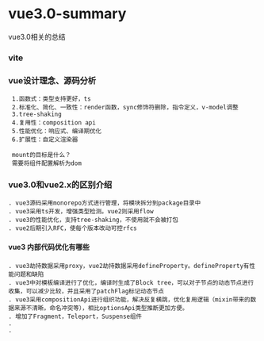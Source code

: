 # vue3.0-summary
vue3.0相关的总结

### vite
### vue设计理念、源码分析
```
 1.函数式：类型支持更好，ts
 2.标准化、简化、一致性：render函数，sync修饰符删除，指令定义，v-model调整
 3.tree-shaking
 4.复用性：composition api
 5.性能优化：响应式、编译期优化
 6.扩展性：自定义渲染器

 mount的目标是什么？
 需要将组件配置解析为dom
```
### vue3.0和vue2.x的区别介绍
```
. vue3源码采用monorepo方式进行管理，将模块拆分到package目录中
. vue3采用ts开发，增强类型检测。vue2则采用flow
. vue3的性能优化，支持tree-shaking，不使用就不会被打包
. vue2后期引入RFC，使每个版本改动可控rfcs
```
#### vue3 内部代码优化有哪些
```
. vue3劫持数据采用proxy，vue2劫持数据采用defineProperty。defineProperty有性能问题和缺陷
. vue3中对模板编译进行了优化，编译时生成了Block tree，可以对子节点的动态节点进行收集，可以减少比较，并且采用了patchFlag标记动态节点
. vue3采用compositionApi进行组织功能，解决反复横跳，优化复用逻辑（mixin带来的数据来源不清晰，命名冲突等），相比optionsApi类型推断更加方便。
. 增加了Fragment，Teleport，Suspense组件
.
.
```



